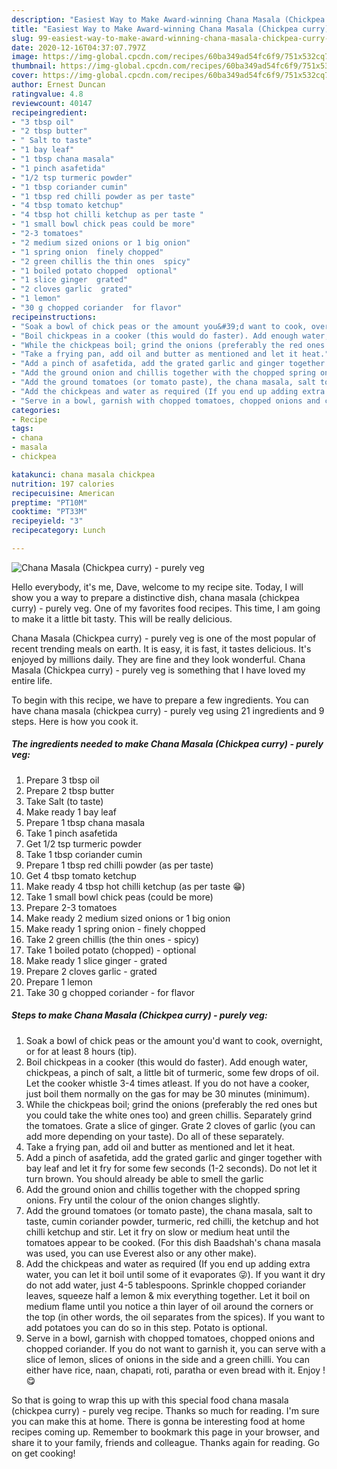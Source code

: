 ```yaml
---
description: "Easiest Way to Make Award-winning Chana Masala (Chickpea curry) - purely veg"
title: "Easiest Way to Make Award-winning Chana Masala (Chickpea curry) - purely veg"
slug: 99-easiest-way-to-make-award-winning-chana-masala-chickpea-curry-purely-veg
date: 2020-12-16T04:37:07.797Z
image: https://img-global.cpcdn.com/recipes/60ba349ad54fc6f9/751x532cq70/chana-masala-chickpea-curry-purely-veg-recipe-main-photo.jpg
thumbnail: https://img-global.cpcdn.com/recipes/60ba349ad54fc6f9/751x532cq70/chana-masala-chickpea-curry-purely-veg-recipe-main-photo.jpg
cover: https://img-global.cpcdn.com/recipes/60ba349ad54fc6f9/751x532cq70/chana-masala-chickpea-curry-purely-veg-recipe-main-photo.jpg
author: Ernest Duncan
ratingvalue: 4.8
reviewcount: 40147
recipeingredient:
- "3 tbsp oil"
- "2 tbsp butter"
- " Salt to taste"
- "1 bay leaf"
- "1 tbsp chana masala"
- "1 pinch asafetida"
- "1/2 tsp turmeric powder"
- "1 tbsp coriander cumin"
- "1 tbsp red chilli powder as per taste"
- "4 tbsp tomato ketchup"
- "4 tbsp hot chilli ketchup as per taste "
- "1 small bowl chick peas could be more"
- "2-3 tomatoes"
- "2 medium sized onions or 1 big onion"
- "1 spring onion  finely chopped"
- "2 green chillis the thin ones  spicy"
- "1 boiled potato chopped  optional"
- "1 slice ginger  grated"
- "2 cloves garlic  grated"
- "1 lemon"
- "30 g chopped coriander  for flavor"
recipeinstructions:
- "Soak a bowl of chick peas or the amount you&#39;d want to cook, overnight, or for at least 8 hours (tip)."
- "Boil chickpeas in a cooker (this would do faster). Add enough water, chickpeas, a pinch of salt, a little bit of turmeric, some few drops of oil. Let the cooker whistle 3-4 times atleast. If you do not have a cooker, just boil them normally on the gas for may be 30 minutes (minimum)."
- "While the chickpeas boil; grind the onions (preferably the red ones but you could take the white ones too) and green chillis. Separately grind the tomatoes. Grate a slice of ginger. Grate 2 cloves of garlic (you can add more depending on your taste). Do all of these separately."
- "Take a frying pan, add oil and butter as mentioned and let it heat."
- "Add a pinch of asafetida, add the grated garlic and ginger together with bay leaf and let it fry for some few seconds (1-2 seconds). Do not let it turn brown. You should already be able to smell the garlic"
- "Add the ground onion and chillis together with the chopped spring onions. Fry until the colour of the onion changes slightly."
- "Add the ground tomatoes (or tomato paste), the chana masala, salt to taste, cumin coriander powder, turmeric, red chilli, the ketchup and hot chilli ketchup and stir. Let it fry on slow or medium heat until the tomatoes appear to be cooked. (For this dish Baadshah&#39;s chana masala was used, you can use Everest also or any other make)."
- "Add the chickpeas and water as required (If you end up adding extra water, you can let it boil until some of it evaporates 😜). If you want it dry do not add water, just 4-5 tablespoons. Sprinkle chopped coriander leaves, squeeze half a lemon &amp; mix everything together. Let it boil on medium flame until you notice a thin layer of oil around the corners or the top (in other words, the oil separates from the spices). If you want to add potatoes you can do so in this step. Potato is optional."
- "Serve in a bowl, garnish with chopped tomatoes, chopped onions and chopped coriander. If you do not want to garnish it, you can serve with a slice of lemon, slices of onions in the side and a green chilli. You can either have rice, naan, chapati, roti, paratha or even bread with it. Enjoy ! 😋"
categories:
- Recipe
tags:
- chana
- masala
- chickpea

katakunci: chana masala chickpea 
nutrition: 197 calories
recipecuisine: American
preptime: "PT10M"
cooktime: "PT33M"
recipeyield: "3"
recipecategory: Lunch

---
```



![Chana Masala (Chickpea curry) - purely veg](https://img-global.cpcdn.com/recipes/60ba349ad54fc6f9/751x532cq70/chana-masala-chickpea-curry-purely-veg-recipe-main-photo.jpg)

Hello everybody, it's me, Dave, welcome to my recipe site. Today, I will show you a way to prepare a distinctive dish, chana masala (chickpea curry) - purely veg. One of my favorites food recipes. This time, I am going to make it a little bit tasty. This will be really delicious.



Chana Masala (Chickpea curry) - purely veg is one of the most popular of recent trending meals on earth. It is easy, it is fast, it tastes delicious. It's enjoyed by millions daily. They are fine and they look wonderful. Chana Masala (Chickpea curry) - purely veg is something that I have loved my entire life.


To begin with this recipe, we have to prepare a few ingredients. You can have chana masala (chickpea curry) - purely veg using 21 ingredients and 9 steps. Here is how you cook it.

<!--inarticleads1-->

##### The ingredients needed to make Chana Masala (Chickpea curry) - purely veg:

1. Prepare 3 tbsp oil
1. Prepare 2 tbsp butter
1. Take  Salt (to taste)
1. Make ready 1 bay leaf
1. Prepare 1 tbsp chana masala
1. Take 1 pinch asafetida
1. Get 1/2 tsp turmeric powder
1. Take 1 tbsp coriander cumin
1. Prepare 1 tbsp red chilli powder (as per taste)
1. Get 4 tbsp tomato ketchup
1. Make ready 4 tbsp hot chilli ketchup (as per taste 😁)
1. Take 1 small bowl chick peas (could be more)
1. Prepare 2-3 tomatoes
1. Make ready 2 medium sized onions or 1 big onion
1. Make ready 1 spring onion - finely chopped
1. Take 2 green chillis (the thin ones - spicy)
1. Take 1 boiled potato (chopped) - optional
1. Make ready 1 slice ginger - grated
1. Prepare 2 cloves garlic - grated
1. Prepare 1 lemon
1. Take 30 g chopped coriander - for flavor




<!--inarticleads2-->

##### Steps to make Chana Masala (Chickpea curry) - purely veg:

1. Soak a bowl of chick peas or the amount you&#39;d want to cook, overnight, or for at least 8 hours (tip).
1. Boil chickpeas in a cooker (this would do faster). Add enough water, chickpeas, a pinch of salt, a little bit of turmeric, some few drops of oil. Let the cooker whistle 3-4 times atleast. If you do not have a cooker, just boil them normally on the gas for may be 30 minutes (minimum).
1. While the chickpeas boil; grind the onions (preferably the red ones but you could take the white ones too) and green chillis. Separately grind the tomatoes. Grate a slice of ginger. Grate 2 cloves of garlic (you can add more depending on your taste). Do all of these separately.
1. Take a frying pan, add oil and butter as mentioned and let it heat.
1. Add a pinch of asafetida, add the grated garlic and ginger together with bay leaf and let it fry for some few seconds (1-2 seconds). Do not let it turn brown. You should already be able to smell the garlic
1. Add the ground onion and chillis together with the chopped spring onions. Fry until the colour of the onion changes slightly.
1. Add the ground tomatoes (or tomato paste), the chana masala, salt to taste, cumin coriander powder, turmeric, red chilli, the ketchup and hot chilli ketchup and stir. Let it fry on slow or medium heat until the tomatoes appear to be cooked. (For this dish Baadshah&#39;s chana masala was used, you can use Everest also or any other make).
1. Add the chickpeas and water as required (If you end up adding extra water, you can let it boil until some of it evaporates 😜). If you want it dry do not add water, just 4-5 tablespoons. Sprinkle chopped coriander leaves, squeeze half a lemon &amp; mix everything together. Let it boil on medium flame until you notice a thin layer of oil around the corners or the top (in other words, the oil separates from the spices). If you want to add potatoes you can do so in this step. Potato is optional.
1. Serve in a bowl, garnish with chopped tomatoes, chopped onions and chopped coriander. If you do not want to garnish it, you can serve with a slice of lemon, slices of onions in the side and a green chilli. You can either have rice, naan, chapati, roti, paratha or even bread with it. Enjoy ! 😋




So that is going to wrap this up with this special food chana masala (chickpea curry) - purely veg recipe. Thanks so much for reading. I'm sure you can make this at home. There is gonna be interesting food at home recipes coming up. Remember to bookmark this page in your browser, and share it to your family, friends and colleague. Thanks again for reading. Go on get cooking!
